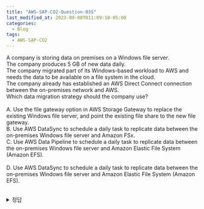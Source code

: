 ```yaml
---
title: "AWS-SAP-CO2-Question-035"
last_modified_at: 2023-09-08T011:09:10-05:00
categories:
  - Blog
tags:
  - AWS-SAP-CO2
---
```


A company is storing data on premises on a Windows file server.   
The company produces 5 GB of new data daily.   
The company migrated part of its Windows-based workload to AWS and needs the data to be available on a file system in the cloud.   
The company already has established an AWS Direct Connect connection between the on-premises network and AWS.   
Which data migration strategy should the company use?   
<br/>
A. Use the file gateway option in AWS Storage Gateway to replace the existing Windows file server, and point the existing file share to the new file gateway.
<br/>
B. Use AWS DataSync to schedule a daily task to replicate data between the on-premises Windows file server and Amazon FSx.
<br/>
C. Use AWS Data Pipeline to schedule a daily task to replicate data between the on-premises Windows file server and Amazon Elastic File System (Amazon EFS).   
<br/>
D. Use AWS DataSync to schedule a daily task to replicate data between the on-premises Windows file server and Amazon Elastic File System (Amazon EFS).   
<br/>
<details>
  <summary>정답</summary>
  site: B, community: B(69%),A(31%)
  <br/>
  B와 D가 유효한 옵션   
  DataSync를 적용해서 파일데이터를 마이그레이션 할 수 있음.   
  EFS는 Linux 파일 시스템일 경우에 적용할 수 있음. FSx는 윈도우에서도 적용할 수 있음   
  <br/>
</deatils>
